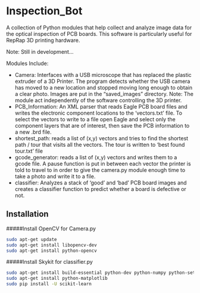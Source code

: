 Inspection_Bot
==============

A collection of Python modules that help collect and analyze image data for the optical inspection of PCB boards. This software is particularly useful for RepRap 3D printing hardware. 

Note: Still in development...

Modules Include:
- Camera:  Interfaces with a USB microscope that has replaced the plastic extruder of a 3D Printer.  The program detects whether the USB camera has moved to a new location and stopped moving long enough to obtain a clear photo.  Images are put in the “saved_images” directory. Note: The module act independently of the software controlling the 3D printer.
- PCB_Information:  An XML parser that reads Eagle PCB board files and writes the electronic component locations to the ‘vectors.txt’ file.  To select the vectors to write to a file open Eagle and select only the component layers that are of interest, then save the PCB information to a new .brd file. 
- shortest_path: reads a list of (x,y) vectors and tries to find the shortest path / tour that visits all the vectors.  The tour is written to  ‘best found tour.txt’  file
- gcode_generator:  reads a list of (x,y) vectors and writes them to a gcode file.  A pause function is put in between each vector the printer is told to travel to in order to give the camera.py module enough time to take a photo and write it to a file. 
- classifier:  Analyzes a stack of ‘good’ and ‘bad’ PCB board images and creates a classifier function to predict whether a board is defective or not. 


Installation
---

#####Install OpenCV for Camera.py
```sh
sudo apt-get update
sudo apt-get install libopencv-dev
sudo apt-get install python-opencv
```

#####Install Skykit for classifier.py
```sh
sudo apt-get install build-essential python-dev python-numpy python-setuptools python-scipy libatlas-dev libatlas3-base
sudo apt-get install python-matplotlib
sudo pip install -U scikit-learn
```
